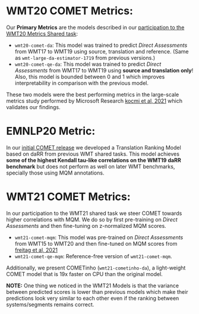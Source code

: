 # WMT20 COMET Metrics:

Our **Primary Metrics** are the models described in our [participation to the WMT20 Metrics Shared task](https://aclanthology.org/2020.wmt-1.101.pdf):
- `wmt20-comet-da`: This model was trained to predict _Direct Assessments_ from WMT17 to WMT19 using source, translation and reference. (Same as `wmt-large-da-estimator-1719` from previous versions.)
- `wmt20-comet-qe-da`: This model was trained to predict _Direct Assessments_ from WMT17 to WMT19 using **source and translation only**! Also, this model is bounded between 0 and 1 which improves interpretability in comparison with the previous model.

These two models were the best performing metrics in the large-scale metrics study performed by Microsoft Research [kocmi et al, 2021](https://arxiv.org/abs/2107.10821) which validates our findings.

# EMNLP20 Metric:

In our [initial COMET release](https://aclanthology.org/2020.emnlp-main.213/) we developed a Translation Ranking Model based on daRR from previous WMT shared tasks. This model achieves **some of the highest Kendall tau-like correlations on the WMT19 daRR benchmark** but does not perform as well on later WMT benchmarks, specially those using MQM annotations.


# WMT21 COMET Metrics:

In our participation to the WMT21 shared task we steer COMET towards higher correlations with MQM. We do so by first pre-training on _Direct Assessments_ and then fine-tuning on z-normalized MQM scores.
- `wmt21-comet-mqm`: This model was pre-trained on _Direct Assessments_ from WMT15 to WMT20 and then fine-tuned on MQM scores from [freitag et al, 2021](https://arxiv.org/pdf/2104.14478.pdf)
- `wmt21-comet-qe-mqm`: Reference-free version of `wmt21-comet-mqm`.

Additionally, we present COMETinho (`wmt21-cometinho-da`), a light-weight COMET model that is 19x faster on CPU than the original model.

**NOTE:** One thing we noticed in the WMT21 Models is that the variance between predicted scores is lower than previous models which make their predictions look very similar to each other even if the ranking between systems/segments remains correct.
